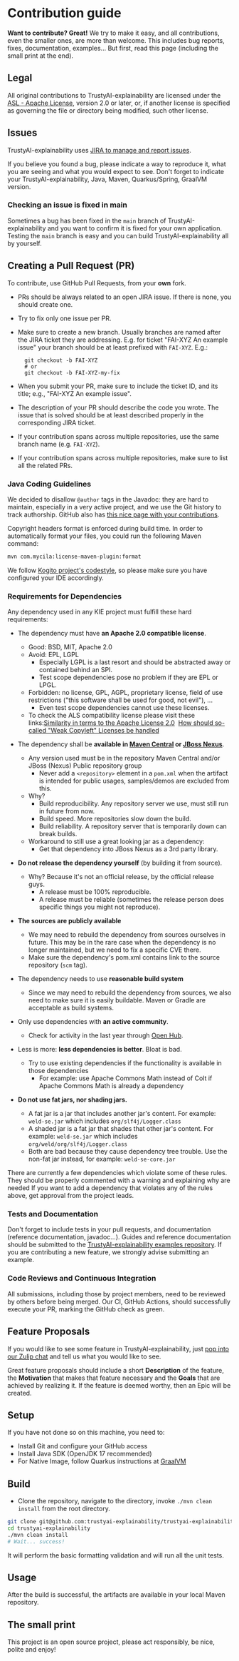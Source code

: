 # Contribution guide

**Want to contribute? Great!**
We try to make it easy, and all contributions, even the smaller ones, are more than welcome.
This includes bug reports, fixes, documentation, examples...
But first, read this page (including the small print at the end).

## Legal

All original contributions to TrustyAI-explainability are licensed under the
[ASL - Apache License](https://www.apache.org/licenses/LICENSE-2.0),
version 2.0 or later, or, if another license is specified as governing the file or directory being
modified, such other license.

## Issues

TrustyAI-explainability uses [JIRA to manage and report issues](https://issues.redhat.com/projects/FAI/).

If you believe you found a bug, please indicate a way to reproduce it, what you are seeing and what you would expect to see. 
Don't forget to indicate your TrustyAI-explainability, Java, Maven, Quarkus/Spring, GraalVM version.

### Checking an issue is fixed in main

Sometimes a bug has been fixed in the `main` branch of TrustyAI-explainability and you want to confirm it is fixed for your own application. 
Testing the `main` branch is easy and you can build TrustyAI-explainability all by yourself.

## Creating a Pull Request (PR)

To contribute, use GitHub Pull Requests, from your **own** fork.

- PRs should be always related to an open JIRA issue. If there is none, you should create one.
- Try to fix only one issue per PR.
- Make sure to create a new branch. Usually branches are named after the JIRA ticket they are addressing. E.g. for ticket "FAI-XYZ An example issue" your branch should be at least prefixed with `FAI-XYZ`. E.g.:

        git checkout -b FAI-XYZ
        # or
        git checkout -b FAI-XYZ-my-fix

- When you submit your PR, make sure to include the ticket ID, and its title; e.g., "FAI-XYZ An example issue".
- The description of your PR should describe the code you wrote. The issue that is solved should be at least described properly in the corresponding JIRA ticket.
- If your contribution spans across multiple repositories, use the same branch name (e.g. `FAI-XYZ`).
- If your contribution spans across multiple repositories, make sure to list all the related PRs.

### Java Coding Guidelines

We decided to disallow `@author` tags in the Javadoc: they are hard to maintain, especially in a very active project, and we use the Git history to track authorship. GitHub also has [this nice page with your contributions](https://github.com/trustyai-explainability/trustyai-explainability/graphs/contributors).

Copyright headers format is enforced during build time. In order to automatically format your files, you could run the following Maven command:
```bash
mvn com.mycila:license-maven-plugin:format
```

We follow [Kogito project's codestyle](https://github.com/kiegroup/kogito-runtimes/tree/main/kogito-build/kogito-ide-config), so please make sure you have configured your IDE accordingly.

### Requirements for Dependencies

Any dependency used in any KIE project must fulfill these hard requirements:

- The dependency must have **an Apache 2.0 compatible license**.
    - Good: BSD, MIT, Apache 2.0
    - Avoid: EPL, LGPL
        - Especially LGPL is a last resort and should be abstracted away or contained behind an SPI.
        - Test scope dependencies pose no problem if they are EPL or LPGL.
    - Forbidden: no license, GPL, AGPL, proprietary license, field of use restrictions ("this software shall be used for good, not evil"), ...
        - Even test scope dependencies cannot use these licenses.
    - To check the ALS compatibility license please visit these links:[Similarity in terms to the Apache License 2.0](http://www.apache.org/legal/resolved.html#category-a)&nbsp;
      [How should so-called "Weak Copyleft" Licenses be handled](http://www.apache.org/legal/resolved.html#category-b)

- The dependency shall be **available in [Maven Central](http://search.maven.org/) or [JBoss Nexus](https://repository.jboss.org/nexus)**.
    - Any version used must be in the repository Maven Central and/or JBoss (Nexus) Public repository group
        - Never add a `<repository>` element in a `pom.xml` when the artifact is intended for public usages, samples/demos are excluded from this.
    - Why?
        - Build reproducibility. Any repository server we use, must still run in future from now.
        - Build speed. More repositories slow down the build.
        - Build reliability. A repository server that is temporarily down can break builds.
    - Workaround to still use a great looking jar as a dependency:
        - Get that dependency into JBoss Nexus as a 3rd party library.

- **Do not release the dependency yourself** (by building it from source).
    - Why? Because it's not an official release, by the official release guys.
        - A release must be 100% reproducible.
        - A release must be reliable (sometimes the release person does specific things you might not reproduce).

- **The sources are publicly available**
    - We may need to rebuild the dependency from sources ourselves in future. This may be in the rare case when
      the dependency is no longer maintained, but we need to fix a specific CVE there.
    - Make sure the dependency's pom.xml contains link to the source repository (`scm` tag).

- The dependency needs to use **reasonable build system**
    - Since we may need to rebuild the dependency from sources, we also need to make sure it is easily buildable.
      Maven or Gradle are acceptable as build systems.

- Only use dependencies with **an active community**.
    - Check for activity in the last year through [Open Hub](https://www.openhub.net).

- Less is more: **less dependencies is better**. Bloat is bad.
    - Try to use existing dependencies if the functionality is available in those dependencies
        - For example: use Apache Commons Math instead of Colt if Apache Commons Math is already a dependency

- **Do not use fat jars, nor shading jars.**
    - A fat jar is a jar that includes another jar's content. For example: `weld-se.jar` which includes `org/slf4j/Logger.class`
    - A shaded jar is a fat jar that shades that other jar's content. For example: `weld-se.jar` which includes `org/weld/org/slf4j/Logger.class`
    - Both are bad because they cause dependency tree trouble. Use the non-fat jar instead, for example: `weld-se-core.jar`

There are currently a few dependencies which violate some of these rules. They should be properly commented with a
warning and explaining why are needed
If you want to add a dependency that violates any of the rules above, get approval from the project leads.

### Tests and Documentation

Don't forget to include tests in your pull requests, and documentation (reference documentation, javadoc...). 
Guides and reference documentation should be submitted to the [TrustyAI-explainability examples repository](https://github.com/trustyai-explainability/trustyai-explainability-examples).
If you are contributing a new feature, we strongly advise submitting an example.

### Code Reviews and Continuous Integration

All submissions, including those by project members, need to be reviewed by others before being merged. Our CI, GitHub Actions, should successfully execute your PR, marking the GitHub check as green.

## Feature Proposals

If you would like to see some feature in TrustyAI-explainability, just [pop into our Zulip chat](https://kie.zulipchat.com/#narrow/stream/232681-trusty-ai) and tell us what you would like to see.

Great feature proposals should include a short **Description** of the feature, the **Motivation** that makes that feature necessary and the **Goals** that are achieved by realizing it. If the feature is deemed worthy, then an Epic will be created.

## Setup

If you have not done so on this machine, you need to:

* Install Git and configure your GitHub access
* Install Java SDK (OpenJDK 17 recommended)
* For Native Image, follow Quarkus instructions at [GraalVM](https://quarkus.io/guides/building-native-image)

## Build

* Clone the repository, navigate to the directory, invoke `./mvn clean install` from the root directory.

```bash
git clone git@github.com:trustyai-explainability/trustyai-explainability.git
cd trustyai-explainability
./mvn clean install
# Wait... success!
```

It will perform the basic formatting validation and will run all the unit tests.

## Usage

After the build is successful, the artifacts are available in your local Maven repository.

## The small print

This project is an open source project, please act responsibly, be nice, polite and enjoy!

